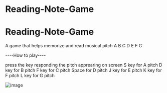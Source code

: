# Reading-Note-Game
 
# Reading-Note-Game
A game that helps memorize and read musical pitch A B C D E F G

----How to play----

press the key responding the pitch apprearing on screen
S key for A pitch
D key for B pitch
F key for C pitch
Space for D pitch
J key for E pitch
K key for F pitch
L key for G pitch

![image](https://github.com/NguyenHuynhDang/Reading-Note-Game/assets/140705481/742d5e23-6ac5-4757-9df0-754efc79d025)
